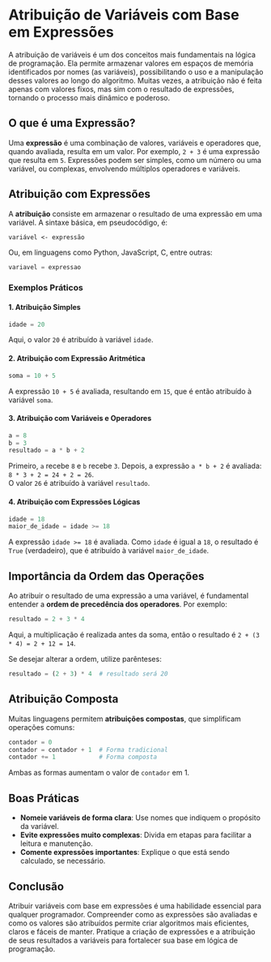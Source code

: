 # Atribuição de Variáveis com Base em Expressões

A atribuição de variáveis é um dos conceitos mais fundamentais na lógica de programação. Ela permite armazenar valores em espaços de memória identificados por nomes (as variáveis), possibilitando o uso e a manipulação desses valores ao longo do algoritmo. Muitas vezes, a atribuição não é feita apenas com valores fixos, mas sim com o resultado de expressões, tornando o processo mais dinâmico e poderoso.

## O que é uma Expressão?

Uma **expressão** é uma combinação de valores, variáveis e operadores que, quando avaliada, resulta em um valor. Por exemplo, `2 + 3` é uma expressão que resulta em `5`. Expressões podem ser simples, como um número ou uma variável, ou complexas, envolvendo múltiplos operadores e variáveis.

## Atribuição com Expressões

A **atribuição** consiste em armazenar o resultado de uma expressão em uma variável. A sintaxe básica, em pseudocódigo, é:

```
variável <- expressão
```

Ou, em linguagens como Python, JavaScript, C, entre outras:

```python
variavel = expressao
```

### Exemplos Práticos

#### 1. Atribuição Simples

```python
idade = 20
```
Aqui, o valor `20` é atribuído à variável `idade`.

#### 2. Atribuição com Expressão Aritmética

```python
soma = 10 + 5
```
A expressão `10 + 5` é avaliada, resultando em `15`, que é então atribuído à variável `soma`.

#### 3. Atribuição com Variáveis e Operadores

```python
a = 8
b = 3
resultado = a * b + 2
```
Primeiro, `a` recebe `8` e `b` recebe `3`. Depois, a expressão `a * b + 2` é avaliada:  
`8 * 3 + 2 = 24 + 2 = 26`.  
O valor `26` é atribuído à variável `resultado`.

#### 4. Atribuição com Expressões Lógicas

```python
idade = 18
maior_de_idade = idade >= 18
```
A expressão `idade >= 18` é avaliada. Como `idade` é igual a `18`, o resultado é `True` (verdadeiro), que é atribuído à variável `maior_de_idade`.

## Importância da Ordem das Operações

Ao atribuir o resultado de uma expressão a uma variável, é fundamental entender a **ordem de precedência dos operadores**. Por exemplo:

```python
resultado = 2 + 3 * 4
```
Aqui, a multiplicação é realizada antes da soma, então o resultado é `2 + (3 * 4) = 2 + 12 = 14`.

Se desejar alterar a ordem, utilize parênteses:

```python
resultado = (2 + 3) * 4  # resultado será 20
```

## Atribuição Composta

Muitas linguagens permitem **atribuições compostas**, que simplificam operações comuns:

```python
contador = 0
contador = contador + 1  # Forma tradicional
contador += 1            # Forma composta
```

Ambas as formas aumentam o valor de `contador` em 1.

## Boas Práticas

- **Nomeie variáveis de forma clara**: Use nomes que indiquem o propósito da variável.
- **Evite expressões muito complexas**: Divida em etapas para facilitar a leitura e manutenção.
- **Comente expressões importantes**: Explique o que está sendo calculado, se necessário.

## Conclusão

Atribuir variáveis com base em expressões é uma habilidade essencial para qualquer programador. Compreender como as expressões são avaliadas e como os valores são atribuídos permite criar algoritmos mais eficientes, claros e fáceis de manter. Pratique a criação de expressões e a atribuição de seus resultados a variáveis para fortalecer sua base em lógica de programação.